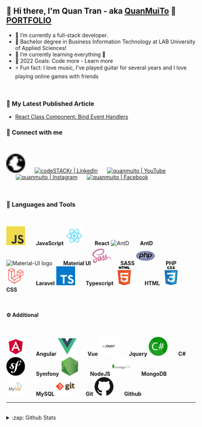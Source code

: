 ## 👋 Hi there, I'm Quan Tran - aka [QuanMuiTo][website] 👋 [PORTFOLIO][website]

- 🔭 I’m currently a full-stack developer.
- 👯 Bachelor degree in Business Information Technology at LAB University of Applied Sciences!
- 🌱 I’m currently learning everything 🤣
- 🥅 2022 Goals: Code more - Learn more
- ⚡ Fun fact: I love music, I've played guitar for several years and I love playing online games with friends

<br />

### 📕 My Latest Published Article

<!-- ARTICLES-LIST:START -->
- [React Class Component: Bind Event Handlers][article1]
<!-- ARTICLES-LIST:END -->

### 🤝 Connect with me
<br />

[<img style="margin-left: 0px" alt="portfolio" width="50px" src="https://raw.githubusercontent.com/iconic/open-iconic/master/svg/globe.svg" />][website][<img style="margin-left: 25px" alt="codeSTACKr | LinkedIn" width="50px" src="https://cdn.jsdelivr.net/npm/simple-icons@v3/icons/linkedin.svg" />][linkedin][<img style="margin-left: 25px" alt="quanmuito | YouTube" width="50px" src="https://cdn.jsdelivr.net/npm/simple-icons@v3/icons/youtube.svg" />][youtube][<img style="margin-left: 25px" alt="quanmuito | Instagram" width="50px" src="https://cdn.jsdelivr.net/npm/simple-icons@v3/icons/instagram.svg" />][instagram][<img style="margin-left: 25px" alt="quanmuito | Facebook" width="50px" src="https://cdn.jsdelivr.net/npm/simple-icons@v3/icons/facebook.svg" />][facebook]

<br />

### 🧰 Languages and Tools
<br />

<img style="margin-right: 25px" alt="JavaScript" width="50px" src="https://raw.githubusercontent.com/github/explore/80688e429a7d4ef2fca1e82350fe8e3517d3494d/topics/javascript/javascript.png" /> __JavaScript__
<img style="margin-right: 25px" alt="React" width="50px" src="https://raw.githubusercontent.com/github/explore/80688e429a7d4ef2fca1e82350fe8e3517d3494d/topics/react/react.png" /> __React__
<img style="margin-right: 25px" alt="AntD" width="50px" src="https://gw.alipayobjects.com/zos/rmsportal/KDpgvguMpGfqaHPjicRK.svg"> __AntD__
<img style="margin-right: 25px" alt="Material-UI logo" width="50px" src="https://material-ui.com/static/logo.svg"> __Material UI__
<img style="margin-right: 25px" alt="Sass" width="50px" src="https://raw.githubusercontent.com/github/explore/80688e429a7d4ef2fca1e82350fe8e3517d3494d/topics/sass/sass.png" />__SASS__
<img style="margin-right: 25px" alt="PHP" width="50px" src="https://raw.githubusercontent.com/github/explore/80688e429a7d4ef2fca1e82350fe8e3517d3494d/topics/php/php.png" /> __PHP__
<img style="margin-right: 25px" alt="Laravel" width="50px" src="https://raw.githubusercontent.com/github/explore/80688e429a7d4ef2fca1e82350fe8e3517d3494d/topics/laravel/laravel.png" /> __Laravel__
<img style="margin-right: 25px" alt="Typescript" width="50px" src="https://raw.githubusercontent.com/github/explore/80688e429a7d4ef2fca1e82350fe8e3517d3494d/topics/typescript/typescript.png" /> __Typescript__
<img style="margin-right: 25px" alt="HTML5" width="50px" src="https://raw.githubusercontent.com/github/explore/80688e429a7d4ef2fca1e82350fe8e3517d3494d/topics/html/html.png" /> __HTML__
<img style="margin-right: 25px" alt="CSS3" width="50px" src="https://raw.githubusercontent.com/github/explore/80688e429a7d4ef2fca1e82350fe8e3517d3494d/topics/css/css.png" /> __CSS__

<br />

#### ⚙️ Additional
<br />

<img style="margin-right: 25px" alt="Angular" width="50px" src="https://raw.githubusercontent.com/github/explore/80688e429a7d4ef2fca1e82350fe8e3517d3494d/topics/angular/angular.png" /> __Angular__
<img style="margin-right: 25px" alt="Vue" width="50px" src="https://raw.githubusercontent.com/github/explore/80688e429a7d4ef2fca1e82350fe8e3517d3494d/topics/vue/vue.png" /> __Vue__
<img style="margin-right: 25px" alt="Jquery" width="50px" src="https://raw.githubusercontent.com/github/explore/80688e429a7d4ef2fca1e82350fe8e3517d3494d/topics/jquery/jquery.png" /> __Jquery__
<img style="margin-right: 25px" alt="csharp" width="50px" src="https://raw.githubusercontent.com/github/explore/80688e429a7d4ef2fca1e82350fe8e3517d3494d/topics/csharp/csharp.png" /> __C#__
<img style="margin-right: 25px" alt="Symfony" width="50px" src="https://raw.githubusercontent.com/github/explore/80688e429a7d4ef2fca1e82350fe8e3517d3494d/topics/symfony/symfony.png" /> __Symfony__
<img style="margin-right: 25px" alt="Node.js" width="50px" src="https://raw.githubusercontent.com/github/explore/80688e429a7d4ef2fca1e82350fe8e3517d3494d/topics/nodejs/nodejs.png" /> __NodeJS__
<img style="margin-right: 25px" alt="MongoDB" width="50px" src="https://raw.githubusercontent.com/github/explore/80688e429a7d4ef2fca1e82350fe8e3517d3494d/topics/mongodb/mongodb.png" /> __MongoDB__
<img style="margin-right: 25px" alt="MySQL" width="50px" src="https://raw.githubusercontent.com/github/explore/80688e429a7d4ef2fca1e82350fe8e3517d3494d/topics/mysql/mysql.png" /> __MySQL__
<img style="margin-right: 25px" alt="Git" width="50px" src="https://raw.githubusercontent.com/github/explore/80688e429a7d4ef2fca1e82350fe8e3517d3494d/topics/git/git.png" /> __Git__
<img style="margin-right: 25px" alt="GitHub" width="50px" src="https://raw.githubusercontent.com/github/explore/78df643247d429f6cc873026c0622819ad797942/topics/github/github.png" /> __Github__

---

<br />
<details>
<summary>:zap: Github Stats</summary>

[![Anurag's github stats](https://github-readme-stats.vercel.app/api?username=quanmuito&count_private=true)](https://github.com/anuraghazra/github-readme-stats)

</details>

[article1]: https://quizdeveloper.com/tips/the-easy-way-to-binding-event-handlers-in-reactjs-aid66
[website]: https://quanmuito.github.io/portfolio/
[youtube]: https://www.youtube.com/channel/UCMKyUH8y24yxZ40xrlujwXQ?view_as=subscriber
[instagram]: https://www.instagram.com/_quanmuito_/
[linkedin]: https://www.linkedin.com/in/quanmuito110299/
[facebook]: https://www.facebook.com/quanmuito/
